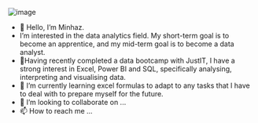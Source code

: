 ![image](https://github.com/Minhaz000555/Minhaz000555/assets/128938912/bfaa8f78-15c3-48a7-8449-4f22dfcbc30a)
- 👋 Hello, I’m Minhaz.
-  I’m interested in the data analytics field. My short-term goal is to become an apprentice, and my mid-term goal is to become a data analyst.
- 🥇Having recently completed a data bootcamp with JustIT, I have a strong interest in Excel, Power BI and SQL, specifically analysing, interpreting and visualising data.
- 🌱 I’m currently learning excel formulas to adapt to any tasks that I have to deal with to prepare myself for the future.
- 💞️ I’m looking to collaborate on ...
- 📫 How to reach me ...

<!---
Minhaz000555/Minhaz000555 is a ✨ special ✨ repository because its `README.md` (this file) appears on your GitHub profile.
You can click the Preview link to take a look at your changes.
--->
